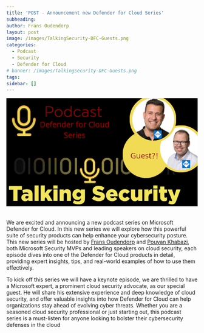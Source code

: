 ```yaml
---
title: 'POST - Announcement new Defender for Cloud Series'
subheading: 
author: Frans Oudendorp
layout: post
image: /images/TalkingSecurity-DFC-Guests.png
categories:
  - Podcast
  - Security
  - Defender for Cloud
# banner: /images/TalkingSecurity-DFC-Guests.png
tags: 
sidebar: []
---
```



<div>
  <img width="600" src="/images/TalkingSecurity-DFC-Guests.png" >
</div> <br>

We are excited and announcing a new podcast series on Microsoft Defender for Cloud. In this new series we will explore how this powerful suite of security products can help enhance your cybersecurity posture. This new series will be hosted by [Frans Oudendorp](https://mvp.microsoft.com/en-us/PublicProfile/5004982?fullName=Frans%20Oudendorp) and [Pouyan Khabazi](https://mvp.microsoft.com/en-us/PublicProfile/5004084?fullName=Pouyan%20Khabazi), both Microsoft Security MVPs and leading speakers on cloud security, each episode dives into one of the Defender for Cloud products in detail, providing expert insights, tips, and real-world examples of how to use them effectively.

To kick off this series we will have a keynote episode, we are thrilled to have a Microsoft expert, a prominent cloud security advocate, as our special guest. He will share his extensive experience and deep knowledge of cloud security, and offer valuable insights into how Defender for Cloud can help organizations stay ahead of evolving cyber threats. Whether you are a seasoned cloud security professional or just starting out, this podcast series is a must-listen for anyone looking to bolster their cybersecurity defenses in the cloud
